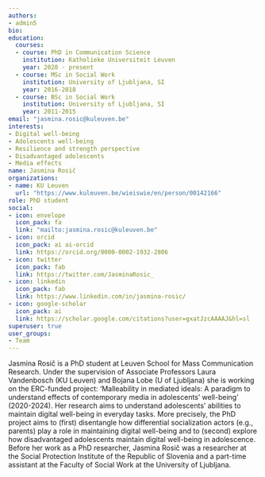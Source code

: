 ```yaml
---
authors:
- admin5
bio: 
education:
  courses:
  - course: PhD in Communication Science
    institution: Katholieke Universiteit Leuven
    year: 2020 - present
  - course: MSc in Social Work
    institution: University of Ljubljana, SI
    year: 2016-2018
  - course: BSc in Social Work
    institution: University of Ljubljana, SI
    year: 2011-2015
email: "jasmina.rosic@kuleuven.be"
interests:
- Digital well-being
- Adolescents well-being
- Resilience and strength perspective
- Disadvantaged adolescents
- Media effects
name: Jasmina Rosič
organizations:
- name: KU Leuven
  url: "https://www.kuleuven.be/wieiswie/en/person/00142166"
role: PhD student
social:
- icon: envelope
  icon_pack: fa
  link: "mailto:jasmina.rosic@kuleuven.be"
- icon: orcid
  icon_pack: ai ai-orcid
  link: https://orcid.org/0000-0002-1932-2806
- icon: twitter
  icon_pack: fab
  link: https://twitter.com/JasminaRosic_
- icon: linkedin
  icon_pack: fab
  link: https://www.linkedin.com/in/jasmina-rosic/
- icon: google-scholar
  icon_pack: ai
  link: https://scholar.google.com/citations?user=gxatJzcAAAAJ&hl=sl
superuser: true
user_groups:
- Team
---
```


Jasmina Rosič is a PhD student at Leuven School for Mass Communication Research. Under the supervision of Associate Professors Laura Vandenbosch (KU Leuven) and Bojana Lobe (U of Ljubljana) she is working on the ERC-funded project: ‘Malleability in mediated ideals: A paradigm to understand effects of contemporary media in adolescents’ well-being’ (2020-2024). Her research aims to understand adolescents’ abilities to maintain digital well-being in everyday tasks. More precisely, the PhD project aims to (first) disentangle how differential socialization actors (e.g., parents) play a role in maintaining digital well-being and to (second) explore how disadvantaged adolescents maintain digital well-being in adolescence. Before her work as a PhD researcher, Jasmina Rosič was a researcher at the Social Protection Institute of the Republic of Slovenia and a part-time assistant at the Faculty of Social Work at the University of Ljubljana.